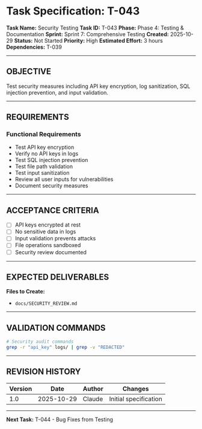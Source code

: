 # Task Specification: T-043

**Task Name:** Security Testing
**Task ID:** T-043
**Phase:** Phase 4: Testing & Documentation
**Sprint:** Sprint 7: Comprehensive Testing
**Created:** 2025-10-29
**Status:** Not Started
**Priority:** High
**Estimated Effort:** 3 hours
**Dependencies:** T-039

---

## OBJECTIVE

Test security measures including API key encryption, log sanitization, SQL injection prevention, and input validation.

---

## REQUIREMENTS

### Functional Requirements

- Test API key encryption
- Verify no API keys in logs
- Test SQL injection prevention
- Test file path validation
- Test input sanitization
- Review all user inputs for vulnerabilities
- Document security measures

---

## ACCEPTANCE CRITERIA

- [ ] API keys encrypted at rest
- [ ] No sensitive data in logs
- [ ] Input validation prevents attacks
- [ ] File operations sandboxed
- [ ] Security review documented

---

## EXPECTED DELIVERABLES

**Files to Create:**

- `docs/SECURITY_REVIEW.md`

---

## VALIDATION COMMANDS

```bash
# Security audit commands
grep -r "api_key" logs/ | grep -v "REDACTED"
```

---

## REVISION HISTORY

| Version | Date       | Author | Changes                    |
|---------|------------|--------|-----------------------------|
| 1.0     | 2025-10-29 | Claude | Initial specification       |

---

**Next Task:** T-044 - Bug Fixes from Testing
